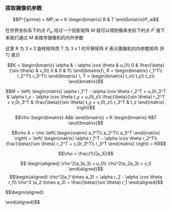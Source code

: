 ### 提取摄像机参数

$$P^{\prime} = MP_w = K \begin{bmatrix}
    R & T
\end{bmatrix}P_w$$

在世界坐标系下的点 $P_w$ 经过一个投影矩阵 $M$ 就可以得到像素坐标下的点 $P^{\prime}$ 
接下来我们通过 $M$ 来推导摄像机的内外参数

这里 R 为 3 x 3 旋转矩阵而 T 为 3 x 1 的平移矩阵 K 表示摄像机的内参数矩阵 [R T] 表示

$$K = \begin{bmatrix}
   \alpha & - \alpha \cos \theta & u_0\\ 
   0 & \frac{\beta}{\sin \theta}  & v_0\\ 
   0 & 0 & 1\\ 
\end{bmatrix}\, R = \begin{bmatrix}
    r_1^T\\
    r_2^T\\
    r_3^T\\
\end{bmatrix} \, T = \begin{bmatrix}
    t_x\\
    t_y\\
    t_z\\
\end{bmatrix}$$

$$M = \left( \begin{matrix}
    \alpha r_1^T - \alpha \cos \theta r_2^T + u_0r_3^T &  \alpha t_x - \alpha \cos \theta t_y + u_0t_z\\
     \frac{\beta}{\sin \theta} r_2^T + v_0r_3^T &  \frac{\beta}{\sin \theta} t_y + v_0t_z\\
     r_3^T & t_z
\end{matrix} \right)$$

$$\rho \begin{bmatrix}
    A&b
\end{bmatrix} = K \begin{bmatrix}
    R&T
\end{bmatrix}$$

$$\rho A = \rho \left( \begin{matrix}
    a_1^T\\
    a_2^T\\
    a_3^T
\end{matrix} \right) =  \left( \begin{matrix}
     \alpha r_1^T - \alpha \cos \theta r_2^T\\
     \frac{\beta}{\sin \theta} r_2^T + v_0r_3^T\\
     r_3^T 
\end{matrix} \right) = KR$$

$$\rho = \frac{1}{|a_3|}$$

$$ \begin{aligned}
    \rho^2(a_1a_3) = u_0\\
    \rho^2(a_2a_3) = v_0
\end{aligned}$$
$$\begin{aligned}
    \rho^2(a_1 \times a_3) = \alpha r_2 - \alpha \cos \theta r_1\\
    \rho^2 (a_2 \times a_3) = \frac{\beta}{\sin \theta} r_1
\end{aligned}$$

$$\begin{aligned}
    
\end{aligned}$$
